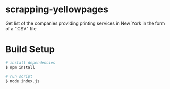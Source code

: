 # scrapping-yellowpages
Get list of the companies providing printing services in New York in the form of a ".CSV" file
# Build Setup

``` bash
# install dependencies
$ npm install

# run script
$ node index.js
```
